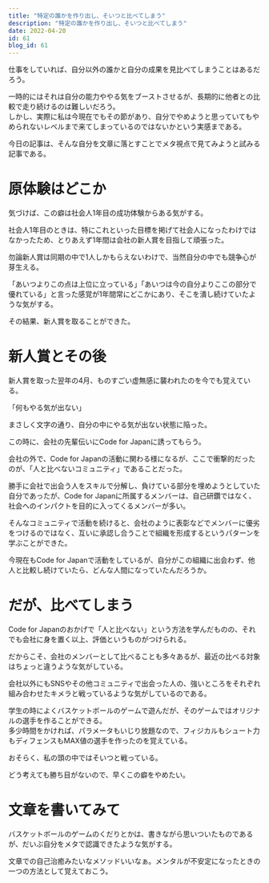 ```yaml
---
title: "特定の誰かを作り出し、そいつと比べてしまう"
description: "特定の誰かを作り出し、そいつと比べてしまう"
date: 2022-04-20
id: 61
blog_id: 61
---
```


仕事をしていれば、自分以外の誰かと自分の成果を見比べてしまうことはあるだろう。

一時的にはそれは自分の能力ややる気をブーストさせるが、長期的に他者との比較で走り続けるのは難しいだろう。  
しかし、実際に私は今現在でもその節があり、自分でやめようと思っていてもやめられないレベルまで来てしまっているのではないかという実感まである。

今日の記事は、そんな自分を文章に落とすことでメタ視点で見てみようと試みる記事である。

# 原体験はどこか

気づけば、この癖は社会人1年目の成功体験からある気がする。

社会人1年目のときは、特にこれといった目標を掲げて社会人になったわけではなかったため、とりあえず1年間は会社の新人賞を目指して頑張った。

勿論新人賞は同期の中で1人しかもらえないわけで、当然自分の中でも競争心が芽生える。

「あいつよりこの点は上位に立っている」「あいつは今の自分よりここの部分で優れている」と言った感覚が1年間常にどこかにあり、そこを潰し続けていたような気がする。

その結果、新人賞を取ることができた。

# 新人賞とその後

新人賞を取った翌年の4月、ものすごい虚無感に襲われたのを今でも覚えている。

「何もやる気が出ない」

まさしく文字の通り、自分の中にやる気が出ない状態に陥った。

この時に、会社の先輩伝いにCode for Japanに誘ってもらう。

会社の外で、Code for Japanの活動に関わる様になるが、ここで衝撃的だったのが、「人と比べないコミュニティ」であることだった。

勝手に会社で出会う人をスキルで分解し、負けている部分を埋めようとしていた自分であったが、Code for Japanに所属するメンバーは、自己研鑽ではなく、社会へのインパクトを目的に入ってくるメンバーが多い。

そんなコミュニティで活動を続けると、会社のように表彰などでメンバーに優劣をつけるのではなく、互いに承認し合うことで組織を形成するというパターンを学ぶことができた。

今現在もCode for Japanで活動をしているが、自分がこの組織に出会わず、他人と比較し続けていたら、どんな人間になっていたんだろうか。

# だが、比べてしまう

Code for Japanのおかげで「人と比べない」という方法を学んだものの、それでも会社に身を置く以上、評価というものがつけられる。

だからこそ、会社のメンバーとして比べることも多々あるが、最近の比べる対象はちょっと違うような気がしている。

会社以外にもSNSやその他コミュニティで出会った人の、強いところをそれぞれ組み合わせたキメラと戦っているような気がしているのである。

学生の時によくバスケットボールのゲームで遊んだが、そのゲームではオリジナルの選手を作ることができる。  
多少時間をかければ、パラメータもいじり放題なので、フィジカルもシュート力もディフェンスもMAX値の選手を作ったのを覚えている。

おそらく、私の頭の中ではそいつと戦っている。

どう考えても勝ち目がないので、早くこの癖をやめたい。

# 文章を書いてみて

バスケットボールのゲームのくだりとかは、書きながら思いついたものであるが、だいぶ自分をメタで認識できたような気がする。

文章での自己治癒みたいなメソッドいいなぁ。メンタルが不安定になったときの一つの方法として覚えておこう。